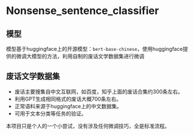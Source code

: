 # Nonsense_sentence_classifier
## 模型
模型基于huggingface上的开源模型：`bert-base-chinese`，使用huggingface提供的微调大模型的方法，利用自制的废话文学数据集进行微调
## 废话文学数据集
- 废话主要搜集自中文互联网，如百度，知乎上面的废话合集约300条左右。
- 利用GPT生成相同格式的废话大概700条左右。
- 正常语料来源于huggingface上的中文数据集。
- 可用于文本分类等任务的验证。

本项目只是个人的一个小尝试，没有涉及任何微调技巧，全是标准流程。
